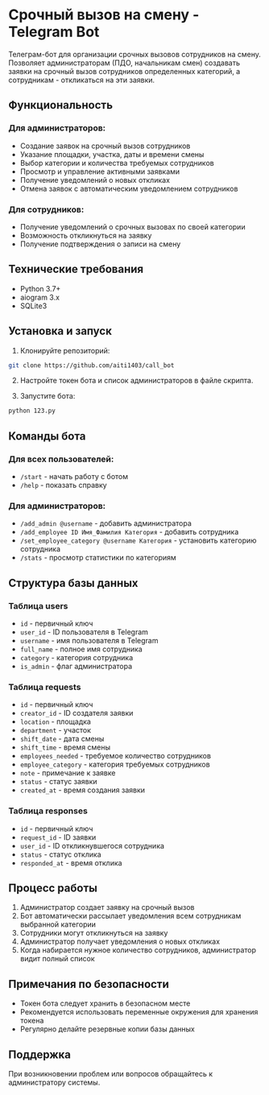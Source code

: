 # Срочный вызов на смену - Telegram Bot

Телеграм-бот для организации срочных вызовов сотрудников на смену. Позволяет администраторам (ПДО, начальникам смен) создавать заявки на срочный вызов сотрудников определенных категорий, а сотрудникам - откликаться на эти заявки.

## Функциональность

### Для администраторов:
- Создание заявок на срочный вызов сотрудников
- Указание площадки, участка, даты и времени смены
- Выбор категории и количества требуемых сотрудников
- Просмотр и управление активными заявками
- Получение уведомлений о новых откликах
- Отмена заявок с автоматическим уведомлением сотрудников

### Для сотрудников:
- Получение уведомлений о срочных вызовах по своей категории
- Возможность откликнуться на заявку
- Получение подтверждения о записи на смену

## Технические требования

- Python 3.7+
- aiogram 3.x
- SQLite3

## Установка и запуск

1. Клонируйте репозиторий:
```bash
git clone https://github.com/aiti1403/call_bot
```
2. Настройте токен бота и список администраторов в файле скрипта.

3. Запустите бота:
```bash
python 123.py
```

## Команды бота

### Для всех пользователей:
- `/start` - начать работу с ботом
- `/help` - показать справку

### Для администраторов:
- `/add_admin @username` - добавить администратора
- `/add_employee ID Имя_Фамилия Категория` - добавить сотрудника
- `/set_employee_category @username Категория` - установить категорию сотрудника
- `/stats` - просмотр статистики по категориям

## Структура базы данных

### Таблица users
- `id` - первичный ключ
- `user_id` - ID пользователя в Telegram
- `username` - имя пользователя в Telegram
- `full_name` - полное имя сотрудника
- `category` - категория сотрудника
- `is_admin` - флаг администратора

### Таблица requests
- `id` - первичный ключ
- `creator_id` - ID создателя заявки
- `location` - площадка
- `department` - участок
- `shift_date` - дата смены
- `shift_time` - время смены
- `employees_needed` - требуемое количество сотрудников
- `employee_category` - категория требуемых сотрудников
- `note` - примечание к заявке
- `status` - статус заявки
- `created_at` - время создания заявки

### Таблица responses
- `id` - первичный ключ
- `request_id` - ID заявки
- `user_id` - ID откликнувшегося сотрудника
- `status` - статус отклика
- `responded_at` - время отклика

## Процесс работы

1. Администратор создает заявку на срочный вызов
2. Бот автоматически рассылает уведомления всем сотрудникам выбранной категории
3. Сотрудники могут откликнуться на заявку
4. Администратор получает уведомления о новых откликах
5. Когда набирается нужное количество сотрудников, администратор видит полный список

## Примечания по безопасности

- Токен бота следует хранить в безопасном месте
- Рекомендуется использовать переменные окружения для хранения токена
- Регулярно делайте резервные копии базы данных

## Поддержка

При возникновении проблем или вопросов обращайтесь к администратору системы.
